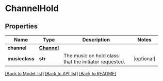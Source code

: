 # ChannelHold

## Properties
Name | Type | Description | Notes
------------ | ------------- | ------------- | -------------
**channel** | [**Channel**](Channel.md) |  | 
**musicclass** | **str** | The music on hold class that the initiator requested. | [optional] 

[[Back to Model list]](../README.md#documentation-for-models) [[Back to API list]](../README.md#documentation-for-api-endpoints) [[Back to README]](../README.md)


